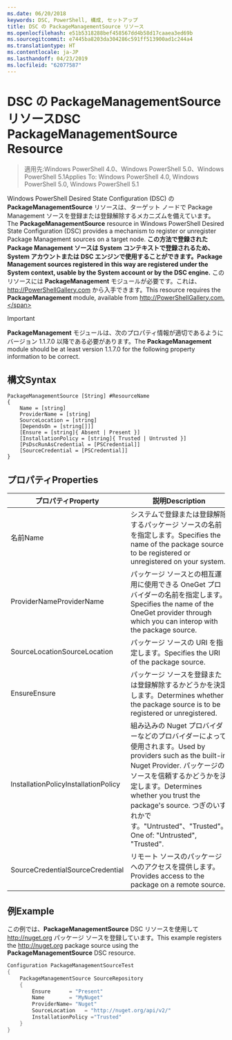```yaml
---
ms.date: 06/20/2018
keywords: DSC, PowerShell, 構成, セットアップ
title: DSC の PackageManagementSource リソース
ms.openlocfilehash: e51b5318288bef458567dd4b58d17caaea3ed69b
ms.sourcegitcommit: e7445ba8203da304286c591ff513900ad1c244a4
ms.translationtype: HT
ms.contentlocale: ja-JP
ms.lasthandoff: 04/23/2019
ms.locfileid: "62077587"
---
```

# <a name="dsc-packagemanagementsource-resource"></a><span data-ttu-id="4820a-103">DSC の PackageManagementSource リソース</span><span class="sxs-lookup"><span data-stu-id="4820a-103">DSC PackageManagementSource Resource</span></span>

> <span data-ttu-id="4820a-104">適用先:Windows PowerShell 4.0、Windows PowerShell 5.0、Windows PowerShell 5.1</span><span class="sxs-lookup"><span data-stu-id="4820a-104">Applies To: Windows PowerShell 4.0, Windows PowerShell 5.0, Windows PowerShell 5.1</span></span>

<span data-ttu-id="4820a-105">Windows PowerShell Desired State Configuration (DSC) の **PackageManagementSource** リソースは、ターゲット ノードで Package Management ソースを登録または登録解除するメカニズムを備えています。</span><span class="sxs-lookup"><span data-stu-id="4820a-105">The **PackageManagementSource** resource in Windows PowerShell Desired State Configuration (DSC) provides a mechanism to register or unregister Package Management sources on a target node.</span></span> <span data-ttu-id="4820a-106">**この方法で登録された Package Management ソースは System コンテキストで登録されるため、System アカウントまたは DSC エンジンで使用することができます。**</span><span class="sxs-lookup"><span data-stu-id="4820a-106">**Package Management sources registered in this way are registered under the System context, usable by the System account or by the DSC engine.**</span></span> <span data-ttu-id="4820a-107">このリソースには **PackageManagement** モジュールが必要です。これは、 http://PowerShellGallery.com から入手できます。</span><span class="sxs-lookup"><span data-stu-id="4820a-107">This resource requires the **PackageManagement** module, available from http://PowerShellGallery.com.</span></span>

> [!IMPORTANT]
> <span data-ttu-id="4820a-108">**PackageManagement** モジュールは、次のプロパティ情報が適切であるようにバージョン 1.1.7.0 以降である必要があります。</span><span class="sxs-lookup"><span data-stu-id="4820a-108">The **PackageManagement** module should be at least version 1.1.7.0 for the following property information to be correct.</span></span>

## <a name="syntax"></a><span data-ttu-id="4820a-109">構文</span><span class="sxs-lookup"><span data-stu-id="4820a-109">Syntax</span></span>

```
PackageManagementSource [String] #ResourceName
{
    Name = [string]
    ProviderName = [string]
    SourceLocation = [string]
    [DependsOn = [string[]]]
    [Ensure = [string]{ Absent | Present }]
    [InstallationPolicy = [string]{ Trusted | Untrusted }]
    [PsDscRunAsCredential = [PSCredential]]
    [SourceCredential = [PSCredential]]
}
```

## <a name="properties"></a><span data-ttu-id="4820a-110">プロパティ</span><span class="sxs-lookup"><span data-stu-id="4820a-110">Properties</span></span>

|  <span data-ttu-id="4820a-111">プロパティ</span><span class="sxs-lookup"><span data-stu-id="4820a-111">Property</span></span>  |  <span data-ttu-id="4820a-112">説明</span><span class="sxs-lookup"><span data-stu-id="4820a-112">Description</span></span>   |
|---|---|
| <span data-ttu-id="4820a-113">名前</span><span class="sxs-lookup"><span data-stu-id="4820a-113">Name</span></span>| <span data-ttu-id="4820a-114">システムで登録または登録解除するパッケージ ソースの名前を指定します。</span><span class="sxs-lookup"><span data-stu-id="4820a-114">Specifies the name of the package source to be registered or unregistered on your system.</span></span>|
| <span data-ttu-id="4820a-115">ProviderName</span><span class="sxs-lookup"><span data-stu-id="4820a-115">ProviderName</span></span>| <span data-ttu-id="4820a-116">パッケージ ソースとの相互運用に使用できる OneGet プロバイダーの名前を指定します。</span><span class="sxs-lookup"><span data-stu-id="4820a-116">Specifies the name of the OneGet provider through which you can interop with the package source.</span></span>|
| <span data-ttu-id="4820a-117">SourceLocation</span><span class="sxs-lookup"><span data-stu-id="4820a-117">SourceLocation</span></span>| <span data-ttu-id="4820a-118">パッケージ ソースの URI を指定します。</span><span class="sxs-lookup"><span data-stu-id="4820a-118">Specifies the URI of the package source.</span></span>|
| <span data-ttu-id="4820a-119">Ensure</span><span class="sxs-lookup"><span data-stu-id="4820a-119">Ensure</span></span>| <span data-ttu-id="4820a-120">パッケージ ソースを登録または登録解除するかどうかを決定します。</span><span class="sxs-lookup"><span data-stu-id="4820a-120">Determines whether the package source is to be registered or unregistered.</span></span>|
| <span data-ttu-id="4820a-121">InstallationPolicy</span><span class="sxs-lookup"><span data-stu-id="4820a-121">InstallationPolicy</span></span>| <span data-ttu-id="4820a-122">組み込みの Nuget プロバイダーなどのプロバイダーによって使用されます。</span><span class="sxs-lookup"><span data-stu-id="4820a-122">Used by providers such as the built-in Nuget Provider.</span></span> <span data-ttu-id="4820a-123">パッケージのソースを信頼するかどうかを決定します。</span><span class="sxs-lookup"><span data-stu-id="4820a-123">Determines whether you trust the package's source.</span></span> <span data-ttu-id="4820a-124">つぎのいずれかです。"Untrusted"、"Trusted"。</span><span class="sxs-lookup"><span data-stu-id="4820a-124">One of: "Untrusted", "Trusted".</span></span>|
| <span data-ttu-id="4820a-125">SourceCredential</span><span class="sxs-lookup"><span data-stu-id="4820a-125">SourceCredential</span></span>| <span data-ttu-id="4820a-126">リモート ソースのパッケージへのアクセスを提供します。</span><span class="sxs-lookup"><span data-stu-id="4820a-126">Provides access to the package on a remote source.</span></span>|

## <a name="example"></a><span data-ttu-id="4820a-127">例</span><span class="sxs-lookup"><span data-stu-id="4820a-127">Example</span></span>

<span data-ttu-id="4820a-128">この例では、**PackageManagementSource** DSC リソースを使用して http://nuget.org パッケージ ソースを登録しています。</span><span class="sxs-lookup"><span data-stu-id="4820a-128">This example registers the http://nuget.org package source using the **PackageManagementSource** DSC resource.</span></span>

```powershell
Configuration PackageManagementSourceTest
{
    PackageManagementSource SourceRepository
    {
        Ensure      = "Present"
        Name        = "MyNuget"
        ProviderName= "Nuget"
        SourceLocation   = "http://nuget.org/api/v2/"
        InstallationPolicy ="Trusted"
    }
}
```